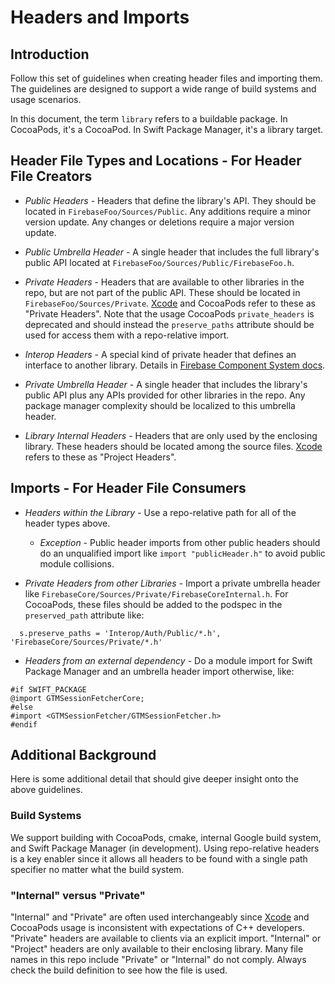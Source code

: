 # Headers and Imports

## Introduction

Follow this set of guidelines when creating header files and importing them. The
guidelines are designed to support a wide range of build systems and usage scenarios.

In this document, the term `library` refers to a buildable package. In CocoaPods, it's a CocoaPod.
In Swift Package Manager, it's a library target.

## Header File Types and Locations - For Header File Creators

* *Public Headers* - Headers that define the library's API. They should be located in
  `FirebaseFoo/Sources/Public`. Any additions require a minor version update. Any changes or
  deletions require a major version update.

* *Public Umbrella Header* - A single header that includes the full library's public API located at
  `FirebaseFoo/Sources/Public/FirebaseFoo.h`.

* *Private Headers* - Headers that are available to other libraries in the repo, but are not part
  of the public API. These should be located in `FirebaseFoo/Sources/Private`.
  [Xcode](https://stackoverflow.com/a/8016333) and CocoaPods refer to these as "Private Headers".
  Note that the usage CocoaPods `private_headers` is deprecated and should instead
  the `preserve_paths` attribute should be used for access them with a repo-relative import.

* *Interop Headers* - A special kind of private header that defines an interface to another library.
  Details in [Firebase Component System docs](Interop/FirebaseComponentSystem.md).

* *Private Umbrella Header* - A single header that includes the library's public API plus any APIs
  provided for other libraries in the repo. Any package manager complexity should be localized to
  this umbrella header.

* *Library Internal Headers* - Headers that are only used by the enclosing library. These headers
  should be located among the source files. [Xcode](https://stackoverflow.com/a/8016333) refers to
  these as "Project Headers".

## Imports - For Header File Consumers

* *Headers within the Library* - Use a repo-relative path for all of the header types above.
  * *Exception* - Public header imports from other public headers should do an unqualified
  import like `import "publicHeader.h"` to avoid public module collisions.

* *Private Headers from other Libraries* - Import a private umbrella header like
  `FirebaseCore/Sources/Private/FirebaseCoreInternal.h`. For CocoaPods, these files should be
  added to the podspec in the `preserved_path` attribute like:
```
  s.preserve_paths = 'Interop/Auth/Public/*.h', 'FirebaseCore/Sources/Private/*.h'
```

* *Headers from an external dependency* - Do a module import for Swift Package Manager and an
  umbrella header import otherwise, like:
```
#if SWIFT_PACKAGE
@import GTMSessionFetcherCore;
#else
#import <GTMSessionFetcher/GTMSessionFetcher.h>
#endif
```

## Additional Background

Here is some additional detail that should give deeper insight onto the above guidelines.

### Build Systems

We support building with CocoaPods, cmake, internal Google build system, and Swift Package
Manager (in development). Using repo-relative headers is a key enabler since it allows all headers
to be found with a single path specifier no matter what the build system.

### "Internal" versus "Private"

"Internal" and "Private" are often used interchangeably since
[Xcode](https://stackoverflow.com/a/8016333) and CocoaPods usage is
inconsistent with expectations of C++ developers. "Private" headers are available to clients
via an explicit import. "Internal" or "Project" headers are only available to their enclosing
library. Many file names in this repo include "Private" or "Internal" do not comply. Always
check the build definition to see how the file is used.
